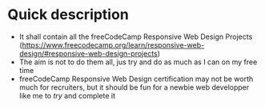 # Quick description

* It shall contain all the freeCodeCamp Responsive Web Design Projects (https://www.freecodecamp.org/learn/responsive-web-design/#responsive-web-design-projects)
* The aim is not to do them all, jus try and do as much as I can on my free time
* freeCodeCamp Responsive Web Design certification may not be worth much for recruiters, but it should be fun for a newbie web developper like me to *try* and complete it

